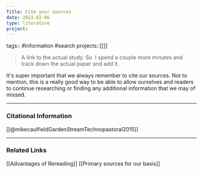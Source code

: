```yaml
---
Title: Cite your sources
date: 2023-02-06
type: literature
project:
---
```

tags:: #information #search
projects::[[]]


> A link to the actual study. So  I spend a couple more minutes and track down the actual paper and add it.

It's super important that we always remember to cite our sources. Not to mention, this is a really good way to be able to allow ourselves and readers to continue researching or finding any additional information that we may of missed.

---
### Citational Information

[[@mikecaulfieldGardenStreamTechnopastoral2015]]

---

### Related Links

[[Advantages of Rereading]]
[[Primary sources for our basis]]